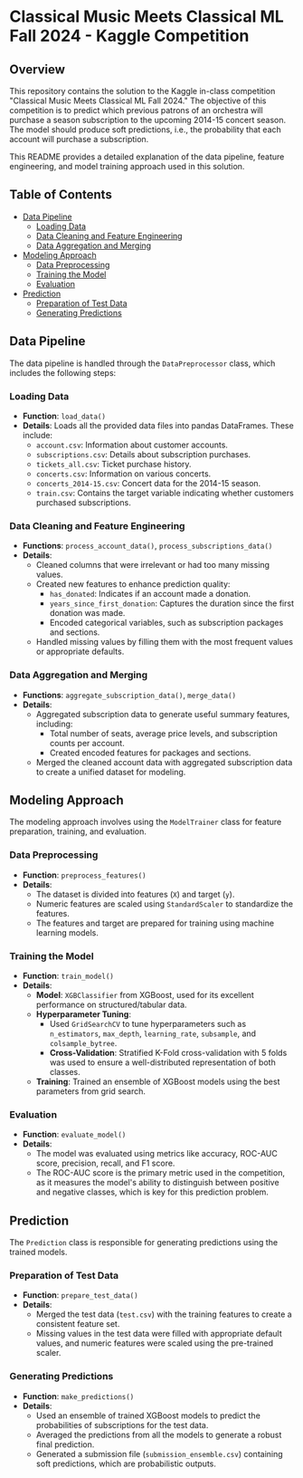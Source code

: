 # Classical Music Meets Classical ML Fall 2024 - Kaggle Competition

## Overview

This repository contains the solution to the Kaggle in-class competition "Classical Music Meets Classical ML Fall 2024." The objective of this competition is to predict which previous patrons of an orchestra will purchase a season subscription to the upcoming 2014-15 concert season. The model should produce soft predictions, i.e., the probability that each account will purchase a subscription.

This README provides a detailed explanation of the data pipeline, feature engineering, and model training approach used in this solution.

## Table of Contents

- [Data Pipeline](#data-pipeline)
  - [Loading Data](#loading-data)
  - [Data Cleaning and Feature Engineering](#data-cleaning-and-feature-engineering)
  - [Data Aggregation and Merging](#data-aggregation-and-merging)
- [Modeling Approach](#modeling-approach)
  - [Data Preprocessing](#data-preprocessing)
  - [Training the Model](#training-the-model)
  - [Evaluation](#evaluation)
- [Prediction](#prediction)
  - [Preparation of Test Data](#preparation-of-test-data)
  - [Generating Predictions](#generating-predictions)

## Data Pipeline

The data pipeline is handled through the `DataPreprocessor` class, which includes the following steps:

### Loading Data

- **Function**: `load_data()`
- **Details**: Loads all the provided data files into pandas DataFrames. These include:
  - `account.csv`: Information about customer accounts.
  - `subscriptions.csv`: Details about subscription purchases.
  - `tickets_all.csv`: Ticket purchase history.
  - `concerts.csv`: Information on various concerts.
  - `concerts_2014-15.csv`: Concert data for the 2014-15 season.
  - `train.csv`: Contains the target variable indicating whether customers purchased subscriptions.

### Data Cleaning and Feature Engineering

- **Functions**: `process_account_data()`, `process_subscriptions_data()`
- **Details**:
  - Cleaned columns that were irrelevant or had too many missing values.
  - Created new features to enhance prediction quality:
    - `has_donated`: Indicates if an account made a donation.
    - `years_since_first_donation`: Captures the duration since the first donation was made.
    - Encoded categorical variables, such as subscription packages and sections.
  - Handled missing values by filling them with the most frequent values or appropriate defaults.

### Data Aggregation and Merging

- **Functions**: `aggregate_subscription_data()`, `merge_data()`
- **Details**:
  - Aggregated subscription data to generate useful summary features, including:
    - Total number of seats, average price levels, and subscription counts per account.
    - Created encoded features for packages and sections.
  - Merged the cleaned account data with aggregated subscription data to create a unified dataset for modeling.

## Modeling Approach

The modeling approach involves using the `ModelTrainer` class for feature preparation, training, and evaluation.

### Data Preprocessing

- **Function**: `preprocess_features()`
- **Details**:
  - The dataset is divided into features (`X`) and target (`y`).
  - Numeric features are scaled using `StandardScaler` to standardize the features.
  - The features and target are prepared for training using machine learning models.

### Training the Model

- **Function**: `train_model()`
- **Details**:
  - **Model**: `XGBClassifier` from XGBoost, used for its excellent performance on structured/tabular data.
  - **Hyperparameter Tuning**:
    - Used `GridSearchCV` to tune hyperparameters such as `n_estimators`, `max_depth`, `learning_rate`, `subsample`, and `colsample_bytree`.
    - **Cross-Validation**: Stratified K-Fold cross-validation with 5 folds was used to ensure a well-distributed representation of both classes.
  - **Training**: Trained an ensemble of XGBoost models using the best parameters from grid search.

### Evaluation

- **Function**: `evaluate_model()`
- **Details**:
  - The model was evaluated using metrics like accuracy, ROC-AUC score, precision, recall, and F1 score.
  - The ROC-AUC score is the primary metric used in the competition, as it measures the model's ability to distinguish between positive and negative classes, which is key for this prediction problem.

## Prediction

The `Prediction` class is responsible for generating predictions using the trained models.

### Preparation of Test Data

- **Function**: `prepare_test_data()`
- **Details**:
  - Merged the test data (`test.csv`) with the training features to create a consistent feature set.
  - Missing values in the test data were filled with appropriate default values, and numeric features were scaled using the pre-trained scaler.

### Generating Predictions

- **Function**: `make_predictions()`
- **Details**:
  - Used an ensemble of trained XGBoost models to predict the probabilities of subscriptions for the test data.
  - Averaged the predictions from all the models to generate a robust final prediction.
  - Generated a submission file (`submission_ensemble.csv`) containing soft predictions, which are probabilistic outputs.


